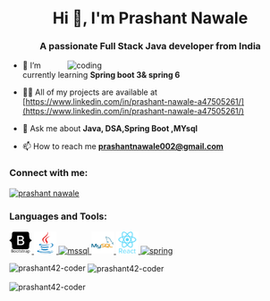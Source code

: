 <h1 align="center">Hi 👋, I'm Prashant Nawale</h1>
<h3 align="center">A passionate Full Stack Java developer from India</h3>

<img align="right" alt="coding" width="400" src="https://user-images.githubusercontent.com/55389276/140866485-8fb1c876-9a8f-4d6a-98dc-08c4981eaf70.gif">

- 🌱 I’m currently learning **Spring boot 3& spring 6**

- 👨‍💻 All of my projects are available at [https://www.linkedin.com/in/prashant-nawale-a47505261/](https://www.linkedin.com/in/prashant-nawale-a47505261/)

- 💬 Ask me about **Java, DSA,Spring Boot ,MYsql**

- 📫 How to reach me **prashantnawale002@gmail.com**

<h3 align="left">Connect with me:</h3>
<p align="left">
<a href="https://linkedin.com/in/prashant nawale" target="blank"><img align="center" src="https://raw.githubusercontent.com/rahuldkjain/github-profile-readme-generator/master/src/images/icons/Social/linked-in-alt.svg" alt="prashant nawale" height="30" width="40" /></a>
</p>

<h3 align="left">Languages and Tools:</h3>
<p align="left"> <a href="https://getbootstrap.com" target="_blank" rel="noreferrer"> <img src="https://raw.githubusercontent.com/devicons/devicon/master/icons/bootstrap/bootstrap-plain-wordmark.svg" alt="bootstrap" width="40" height="40"/> </a> <a href="https://www.java.com" target="_blank" rel="noreferrer"> <img src="https://raw.githubusercontent.com/devicons/devicon/master/icons/java/java-original.svg" alt="java" width="40" height="40"/> </a> <a href="https://www.microsoft.com/en-us/sql-server" target="_blank" rel="noreferrer"> <img src="https://www.svgrepo.com/show/303229/microsoft-sql-server-logo.svg" alt="mssql" width="40" height="40"/> </a> <a href="https://www.mysql.com/" target="_blank" rel="noreferrer"> <img src="https://raw.githubusercontent.com/devicons/devicon/master/icons/mysql/mysql-original-wordmark.svg" alt="mysql" width="40" height="40"/> </a> <a href="https://reactjs.org/" target="_blank" rel="noreferrer"> <img src="https://raw.githubusercontent.com/devicons/devicon/master/icons/react/react-original-wordmark.svg" alt="react" width="40" height="40"/> </a> <a href="https://spring.io/" target="_blank" rel="noreferrer"> <img src="https://www.vectorlogo.zone/logos/springio/springio-icon.svg" alt="spring" width="40" height="40"/> </a> </p>

<p><img align="left" src="https://github-readme-stats.vercel.app/api/top-langs?username=prashant42-coder&show_icons=true&locale=en&layout=compact" alt="prashant42-coder" /></p>

<p>&nbsp;<img align="center" src="https://github-readme-stats.vercel.app/api?username=prashant42-coder&show_icons=true&locale=en" alt="prashant42-coder" /></p>

<p><img align="center" src="https://github-readme-streak-stats.herokuapp.com/?user=prashant42-coder&" alt="prashant42-coder" /></p>

